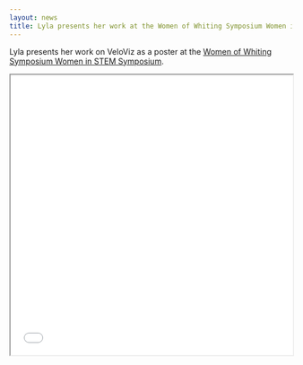 ```yaml
---
layout: news
title: Lyla presents her work at the Women of Whiting Symposium Women in STEM Symposium
---
```


Lyla presents her work on VeloViz as a poster at the [Women of Whiting Symposium Women in STEM Symposium](https://wow.students.jh.edu/symposium/2021-2/).

<iframe src="/assets/posters/20210308_WoW_poster.pdf" width="100%" height="500px"></iframe>
